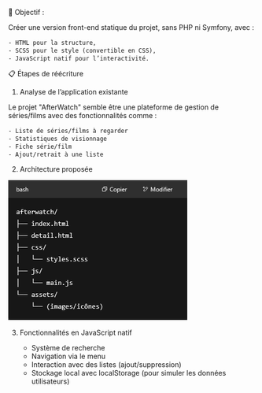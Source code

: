 🎯 Objectif :

Créer une version front-end statique du projet, sans PHP ni Symfony, avec :

    - HTML pour la structure,
    - SCSS pour le style (convertible en CSS),
    - JavaScript natif pour l’interactivité.

📋 Étapes de réécriture
1. Analyse de l’application existante

Le projet "AfterWatch" semble être une plateforme de gestion de séries/films avec des fonctionnalités comme :

    - Liste de séries/films à regarder
    - Statistiques de visionnage
    - Fiche série/film
    - Ajout/retrait à une liste

2. Architecture proposée

![alt text](image.png)

3. Fonctionnalités en JavaScript natif

    - Système de recherche
    - Navigation via le menu
    - Interaction avec des listes (ajout/suppression)
    - Stockage local avec localStorage (pour simuler les données utilisateurs)
